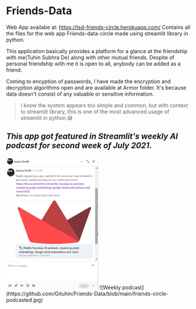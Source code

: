 # Friends-Data
Web App availabe at: https://tsd-friends-circle.herokuapp.com/
Contains all the files for the web app Friends-data-circle made using streamlit library in python.

This application basically provides a platform for a glance at the friendship with me(Tuhin Subhra De) along with other mutual friends.
Despite of personal friendship with me it is open to all, anybody can be added as a friend.

Coming to encyption of passwords, I have made the encryption and decryption algorithms open and are available at Armor folder. It's because data doesn't consist of any valuable or sensitive information.

>I know the system appears too simple and common, but with context to streamlit library, this is one of the most advanced usage of streamlit in python.😅

## _This app got featured in Streamlit's weekly AI podcast for second week of July 2021._
<div><img src="https://github.com/Gituhin/Friends-Data/blob/main/message%20Jessica-streamlit.jpg" height=360 width=250)</div>
![Weekly podcast](https://github.com/Gituhin/Friends-Data/blob/main/friends-circle-podcasted.jpg)
